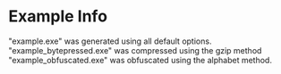 # Example Info
"example.exe" was generated using all default options.
"example_bytepressed.exe" was compressed using the gzip method
"example_obfuscated.exe" was obfuscated using the alphabet method.
